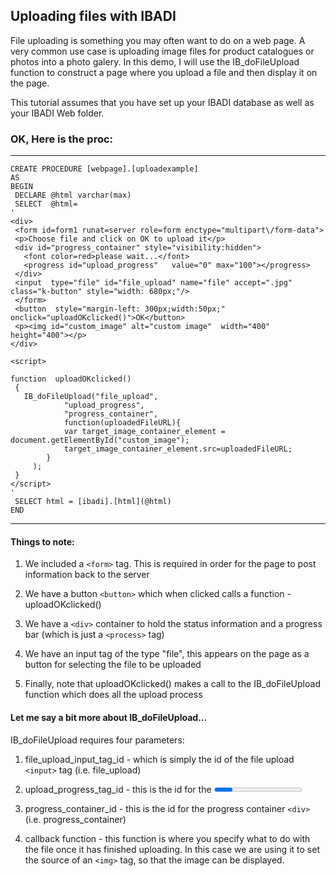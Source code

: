 ## Uploading files with IBADI

File uploading is something you may often want to do on a web page. A very common use case is uploading image files for product catalogues or photos into a photo galery. In this demo, I will use the IB_doFileUpload function to construct a page where you upload a file and then display it on the page.

This tutorial assumes that you have set up your IBADI database as well as your IBADI Web folder.

### OK, Here is the proc:
---
	CREATE PROCEDURE [webpage].[uploadexample]
	AS
	BEGIN
	 DECLARE @html varchar(max)  
	 SELECT  @html=  
	'  
	<div>
	 <form id=form1 runat=server role=form enctype="multipart\/form-data">  
	 <p>Choose file and click on OK to upload it</p>  
	 <div id="progress_container" style="visibility:hidden">
	   <font color=red>please wait...</font>
	   <progress id="upload_progress"   value="0" max="100"></progress>
	 </div>  
	 <input  type="file" id="file_upload" name="file" accept=".jpg" class="k-button" style="width: 680px;"/>  
	 </form>  
	 <button  style="margin-left: 300px;width:50px;"  onclick="uploadOKclicked()">OK</button> 
	 <p><img id="custom_image" alt="custom image"  width="400" height="400"></p>
	</div>

	<script>

	function  uploadOKclicked()
	 {
	   IB_doFileUpload("file_upload",
				"upload_progress", 
				"progress_container",
				function(uploadedFileURL){
				var target_image_container_element = document.getElementById("custom_image");
				target_image_container_element.src=uploadedFileURL;      
			}
		 );
	 }
	</script>
	'
	 SELECT html = [ibadi].[html](@html)     
	END
---

#### Things to note:

1. We included a `<form>` tag. This is required in order for the page to post information back to the server

2. We have a button `<button>` which when clicked calls a function - uploadOKclicked()

3. We have a `<div>` container to hold the status information and a progress bar (which is just a `<process>` tag)

4. We have an input tag of the type "file", this appears on the page as a button for selecting the file to be uploaded

5. Finally, note that uploadOKclicked() makes a call to  the IB_doFileUpload function which does all the upload process 


#### Let me say a bit more about IB_doFileUpload...

IB_doFileUpload requires four parameters:
1. file_upload_input_tag_id - which is simply the id of the file upload `<input>` tag (i.e. file_upload)

2. upload_progress_tag_id - this is the id for the <progress> tag (i.e. upload_progress). This is required so that IB_doFileUpload can continously upload the process while the file is uploading. 

3. progress_container_id  - this is the id for the progress container `<div>` (i.e. progress_container)

4. callback function - this function is where you specify what to do with the file once it has finished uploading. In this case we are using it to set the source of an `<img>` tag, so that the image can be displayed.



